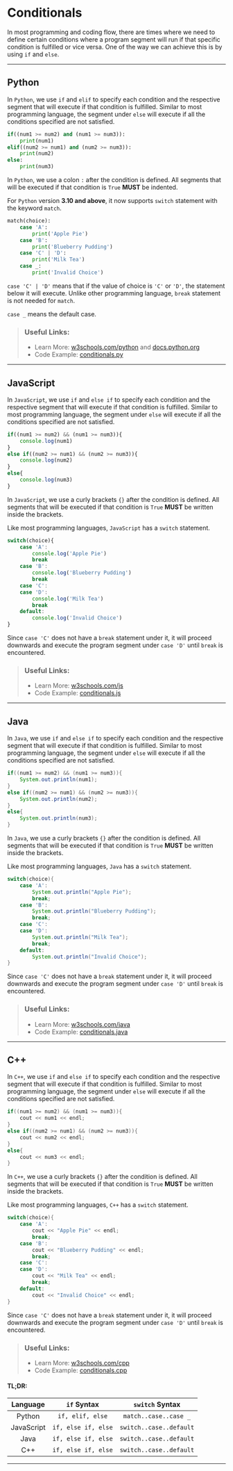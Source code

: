 # Conditionals

In most programming and coding flow, there are times where we need to define certain conditions where a program segment will run if that specific condition is fulfilled or vice versa. One of the way we can achieve this is by using `if` and `else`.

---

## Python

In `Python`, we use `if` and `elif` to specify each condition and the respective segment that will execute if that condition is fulfilled. Similar to most programming language, the segment under `else` will execute if all the conditions specified are not satisfied.

```py
if((num1 >= num2) and (num1 >= num3)):    
    print(num1)
elif((num2 >= num1) and (num2 >= num3)):  
    print(num2)
else:
    print(num3)
```

In `Python`, we use a colon `:` after the condition is defined. All segments that will be executed if that condition is `True` **MUST** be indented.

For `Python` version **3.10 and above**, it now supports `switch` statement with the keyword `match`.

```py
match(choice):
    case 'A':
        print('Apple Pie')
    case 'B':
        print('Blueberry Pudding')
    case 'C' | 'D':
        print('Milk Tea')
    case _:
        print('Invalid Choice')
```

`case 'C' | 'D'` means that if the value of choice is `'C'` or `'D'`, the statement below it will execute. Unlike other programming language, `break` statement is not needed for `match`. 

`case _` means the default case.

> ### Useful Links:
> 
> * Learn More: [w3schools.com/python](https://www.w3schools.com/python/python_conditions.asp) and [docs.python.org](https://docs.python.org/3/whatsnew/3.10.html#pep-634-structural-pattern-matching)
> * Code Example: [conditionals.py](https://github.com/LimJY03/SyntaxComparison/blob/main/04.%20Conditionals/Sample%20Codes/conditionals.py)

---

## JavaScript

In `JavaScript`, we use `if` and `else if` to specify each condition and the respective segment that will execute if that condition is fulfilled. Similar to most programming language, the segment under `else` will execute if all the conditions specified are not satisfied.

```js
if((num1 >= num2) && (num1 >= num3)){
    console.log(num1)
}
else if((num2 >= num1) && (num2 >= num3)){
    console.log(num2)
}
else{
    console.log(num3)
}
```

In `JavaScript`, we use a curly brackets `{}` after the condition is defined. All segments that will be executed if that condition is `True` **MUST** be written inside the brackets.

Like most programming languages, `JavaScript` has a `switch` statement.

```js
switch(choice){
    case 'A':
        console.log('Apple Pie')
        break
    case 'B':
        console.log('Blueberry Pudding')
        break
    case 'C':
    case 'D':
        console.log('Milk Tea')
        break
    default:
        console.log('Invalid Choice')
}
```

Since `case 'C'` does not have a `break` statement under it, it will proceed downwards and execute the program segment under `case 'D'` until `break` is encountered.

> ### Useful Links:
> 
> * Learn More: [w3schools.com/js](https://www.w3schools.com/js/js_if_else.asp)
> * Code Example: [conditionals.js](https://github.com/LimJY03/SyntaxComparison/blob/main/04.%20Conditionals/Sample%20Codes/conditionals.js)

---

## Java

In `Java`, we use `if` and `else if` to specify each condition and the respective segment that will execute if that condition is fulfilled. Similar to most programming language, the segment under `else` will execute if all the conditions specified are not satisfied.

```java
if((num1 >= num2) && (num1 >= num3)){
    System.out.println(num1);
}
else if((num2 >= num1) && (num2 >= num3)){
    System.out.println(num2);
}
else{
    System.out.println(num3);
}
```

In `Java`, we use a curly brackets `{}` after the condition is defined. All segments that will be executed if that condition is `True` **MUST** be written inside the brackets.

Like most programming languages, `Java` has a `switch` statement.

```java
switch(choice){
    case 'A':
        System.out.println("Apple Pie");
        break;
    case 'B':
        System.out.println("Blueberry Pudding");
        break;
    case 'C':
    case 'D':
        System.out.println("Milk Tea");
        break;
    default:
        System.out.println("Invalid Choice");
}
```

Since `case 'C'` does not have a `break` statement under it, it will proceed downwards and execute the program segment under `case 'D'` until `break` is encountered.

> ### Useful Links:
> 
> * Learn More: [w3schools.com/java](https://www.w3schools.com/java/java_conditions.asp)
> * Code Example: [conditionals.java](https://github.com/LimJY03/SyntaxComparison/blob/main/04.%20Conditionals/Sample%20Codes/conditionals.java)

---

## C++

In `C++`, we use `if` and `else if` to specify each condition and the respective segment that will execute if that condition is fulfilled. Similar to most programming language, the segment under `else` will execute if all the conditions specified are not satisfied.

```cpp
if((num1 >= num2) && (num1 >= num3)){
    cout << num1 << endl;
}
else if((num2 >= num1) && (num2 >= num3)){
    cout << num2 << endl;
}
else{
    cout << num3 << endl;
}
```

In `C++`, we use a curly brackets `{}` after the condition is defined. All segments that will be executed if that condition is `True` **MUST** be written inside the brackets.

Like most programming languages, `C++` has a `switch` statement.

```cpp
switch(choice){
    case 'A':
        cout << "Apple Pie" << endl;
        break;
    case 'B':
        cout << "Blueberry Pudding" << endl;
        break;
    case 'C':
    case 'D':
        cout << "Milk Tea" << endl;
        break;
    default:
        cout << "Invalid Choice" << endl;
}
```

Since `case 'C'` does not have a `break` statement under it, it will proceed downwards and execute the program segment under `case 'D'` until `break` is encountered.

> ### Useful Links:
> 
> * Learn More: [w3schools.com/cpp](https://www.w3schools.com/cpp/cpp_conditions.asp)
> * Code Example: [conditionals.cpp](https://github.com/LimJY03/SyntaxComparison/blob/main/04.%20Conditionals/Sample%20Codes/conditionals.cpp)

#### TL;DR:

| Language | `if` Syntax | `switch` Syntax |
| :---: | :---: | :---: | 
| Python | `if, elif, else` | `match..case..case _` |
| JavaScript | `if, else if, else` | `switch..case..default` |
| Java | `if, else if, else` | `switch..case..default` |
| C++ | `if, else if, else` | `switch..case..default` |

---